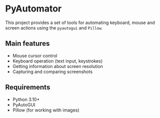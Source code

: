 # PyAutomator

This project provides a set of tools for automating keyboard, mouse and screen actions using the `pyautogui` and `Pillow`.

## Main features

-   Mouse cursor control
-   Keyboard operation (text input, keystrokes)
-   Getting information about screen resolution
-   Capturing and comparing screenshots

## Requirements

-   Python 3.10+
-   PyAutoGUI
-   Pillow (for working with images)
